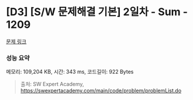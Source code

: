 # [D3] [S/W 문제해결 기본] 2일차 - Sum - 1209 

[문제 링크](https://swexpertacademy.com/main/code/problem/problemDetail.do?contestProbId=AV13_BWKACUCFAYh) 

### 성능 요약

메모리: 109,204 KB, 시간: 343 ms, 코드길이: 922 Bytes



> 출처: SW Expert Academy, https://swexpertacademy.com/main/code/problem/problemList.do